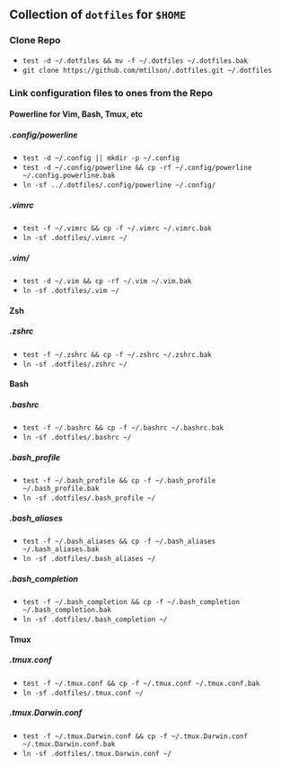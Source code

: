 ## Collection of `dotfiles` for `$HOME`

### Clone Repo

* `test -d ~/.dotfiles && mv -f ~/.dotfiles ~/.dotfiles.bak`
* `git clone https://github.com/mtilson/.dotfiles.git ~/.dotfiles`

### Link configuration files to ones from the Repo 

#### Powerline for Vim, Bash, Tmux, etc

##### .config/powerline
* `test -d ~/.config || mkdir -p ~/.config`
* `test -d ~/.config/powerline && cp -rf ~/.config/powerline ~/.config.powerline.bak`
* `ln -sf ../.dotfiles/.config/powerline ~/.config/`

##### .vimrc
* `test -f ~/.vimrc && cp -f ~/.vimrc ~/.vimrc.bak`
* `ln -sf .dotfiles/.vimrc ~/`

##### .vim/
* `test -d ~/.vim && cp -rf ~/.vim ~/.vim.bak`
* `ln -sf .dotfiles/.vim ~/`

#### Zsh

##### .zshrc
* `test -f ~/.zshrc && cp -f ~/.zshrc ~/.zshrc.bak`
* `ln -sf .dotfiles/.zshrc ~/`

#### Bash

##### .bashrc
* `test -f ~/.bashrc && cp -f ~/.bashrc ~/.bashrc.bak`
* `ln -sf .dotfiles/.bashrc ~/`

##### .bash_profile
* `test -f ~/.bash_profile && cp -f ~/.bash_profile ~/.bash_profile.bak`
* `ln -sf .dotfiles/.bash_profile ~/`

##### .bash_aliases
* `test -f ~/.bash_aliases && cp -f ~/.bash_aliases ~/.bash_aliases.bak`
* `ln -sf .dotfiles/.bash_aliases ~/`

##### .bash_completion
* `test -f ~/.bash_completion && cp -f ~/.bash_completion ~/.bash_completion.bak`
* `ln -sf .dotfiles/.bash_completion ~/`

#### Tmux

##### .tmux.conf
* `test -f ~/.tmux.conf && cp -f ~/.tmux.conf ~/.tmux.conf.bak`
* `ln -sf .dotfiles/.tmux.conf ~/`

##### .tmux.Darwin.conf
* `test -f ~/.tmux.Darwin.conf && cp -f ~/.tmux.Darwin.conf ~/.tmux.Darwin.conf.bak`
* `ln -sf .dotfiles/.tmux.Darwin.conf ~/`
